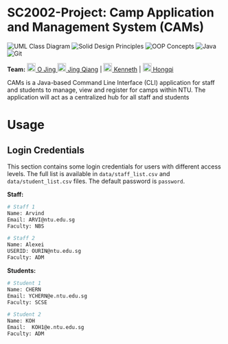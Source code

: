 # SC2002-Project: Camp Application and Management System (CAMs)

![UML Class Diagram](https://img.shields.io/badge/UML%20Class%20Diagram-1976D2?style=for-the-badge&logoColor=white)
![Solid Design Principles](https://img.shields.io/badge/SOLID%20Design%20Principles-C71A36?style=for-the-badge&logoColor=white)
![OOP Concepts](https://img.shields.io/badge/OOP%20Concepts-C71A36?style=for-the-badge&logoColor=white)
![Java](https://img.shields.io/badge/java-%23ED8B00.svg?style=for-the-badge&logo=java&logoColor=white)
![Git](https://img.shields.io/badge/git-%23F05033.svg?style=for-the-badge&logo=git&logoColor=white)

**Team:** 
[<img src="https://github.com/J0JIng.png" height="20" width="20" /> O Jing ](https://github.com/J0JIng)
[<img src="https://github.com/Zaiqin.png" height="20" width="20" /> Jing Qiang](https://github.com/Zaiqin) |
[<img src="https://github.com/kyew003.png" height="20" width="20" /> Kenneth](https://github.com/kyew003) |
[<img src="https://github.com/sharpwoofer.png" height="20" width="20" /> Hongqi](https://github.com/sharpwoofer)

CAMs is a Java-based Command Line Interface (CLI) application for staff and students to manage, view and register for camps within NTU. The application will act as a centralized hub for all staff and students

# Usage

## Login Credentials

This section contains some login credentials for users with different access levels. The full list is available in `data/staff_list.csv` and `data/student_list.csv` files. The default password is `password`.

**Staff:**

```bash
# Staff 1
Name: Arvind
Email: ARVI@ntu.edu.sg
Faculty: NBS

# Staff 2
Name: Alexei
USERID: OURIN@ntu.edu.sg
Faculty: ADM
```

**Students:**

```bash
# Student 1
Name: CHERN
Email: YCHERN@e.ntu.edu.sg
Faculty: SCSE

# Student 2
Name: KOH
Email: 	KOH1@e.ntu.edu.sg
Faculty: ADM
```
